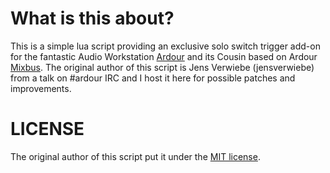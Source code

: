 # What is this about?
This is a simple lua script providing an exclusive solo switch trigger add-on for the fantastic Audio Workstation [Ardour](ardour.org) and its Cousin based on Ardour [Mixbus](http://harrisonconsoles.com/site/mixbus.html). The original author of this script is Jens Verwiebe (jensverwiebe) from a talk on #ardour IRC and I host it here for possible patches and improvements.

# LICENSE
The original author of this script put it under the [MIT license](LICENSE).
